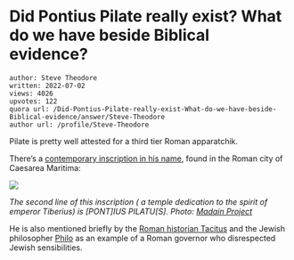 # Did Pontius Pilate really exist? What do we have beside Biblical evidence?

	author: Steve Theodore
	written: 2022-07-02
	views: 4026
	upvotes: 122
	quora url: /Did-Pontius-Pilate-really-exist-What-do-we-have-beside-Biblical-evidence/answer/Steve-Theodore
	author url: /profile/Steve-Theodore


Pilate is pretty well attested for a third tier Roman apparatchik.

There’s a [contemporary inscription in his name](https://madainproject.com/pilate_stone), found in the Roman city of Caesarea Maritima:

![](https://qph.cf2.quoracdn.net/main-qimg-abd7f6e0c7f2e662c3f93b1dd4ffdf46-lq)

_The second line of this inscription ( a temple dedication to the spirit of emperor Tiberius) is [PONT]IUS PILATU[S]. Photo:_ _[Madain Project](https://madainproject.com/pilate_stone)_ 

He is also mentioned briefly by the [Roman historian Tacitus](https://www.perseus.tufts.edu/hopper/text?doc=Perseus%3Atext%3A1999.02.0078%3Abook%3D15%3Achapter%3D44) and the Jewish philosopher [Philo](http://www.earlyjewishwritings.com/text/philo/book40.html) as an example of a Roman governor who disrespected Jewish sensibilities.

